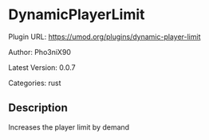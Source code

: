 # DynamicPlayerLimit

Plugin URL: https://umod.org/plugins/dynamic-player-limit

Author: Pho3niX90

Latest Version: 0.0.7

Categories: rust

## Description

Increases the player limit by demand
